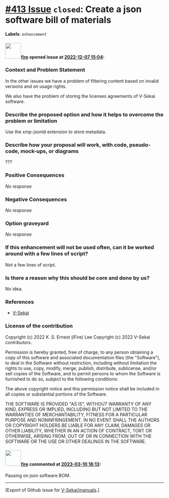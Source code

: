 # [\#413 Issue](https://github.com/V-Sekai/manuals/issues/413) `closed`: Create a json software bill of materials
**Labels**: `enhancement`


#### <img src="https://avatars.githubusercontent.com/u/32321?u=c2e06a3d2b49a467aa907e54aa259516440267cc&v=4" width="50">[fire](https://github.com/fire) opened issue at [2022-12-07 15:04](https://github.com/V-Sekai/manuals/issues/413):

### Context and Problem Statement

In the other issues we have a problem of filtering content based on invalid versions and on usage rights.

We also have the problem of storing the licenses agreements of V-Sekai software.

### Describe the proposed option and how it helps to overcome the problem or limitation

Use the xmp-jsonld extension to store metadata.

### Describe how your proposal will work, with code, pseudo-code, mock-ups, or diagrams

???

### Positive Consequences

_No response_

### Negative Consequences

_No response_

### Option graveyard

_No response_

### If this enhancement will not be used often, can it be worked around with a few lines of script?

Not a few lines of script.

### Is there a reason why this should be core and done by us?

No idea.

### References

- [V-Sekai](https://v-sekai.org/)


### License of the contribution
Copyright (c) 2022 K .S. Ernest (iFire) Lee
Copyright (c) 2022 V-Sekai contributors.

Permission is hereby granted, free of charge, to any person obtaining a copy of this software and associated documentation files (the "Software"), to deal in the Software without restriction, including without limitation the rights to use, copy, modify, merge, publish, distribute, sublicense, and/or sell copies of the Software, and to permit persons to whom the Software is furnished to do so, subject to the following conditions:

The above copyright notice and this permission notice shall be included in all copies or substantial portions of the Software.

THE SOFTWARE IS PROVIDED "AS IS", WITHOUT WARRANTY OF ANY KIND, EXPRESS OR IMPLIED, INCLUDING BUT NOT LIMITED TO THE WARRANTIES OF MERCHANTABILITY, FITNESS FOR A PARTICULAR PURPOSE AND NONINFRINGEMENT. IN NO EVENT SHALL THE AUTHORS OR COPYRIGHT HOLDERS BE LIABLE FOR ANY CLAIM, DAMAGES OR OTHER LIABILITY, WHETHER IN AN ACTION OF CONTRACT, TORT OR OTHERWISE, ARISING FROM, OUT OF OR IN CONNECTION WITH THE SOFTWARE OR THE USE OR OTHER DEALINGS IN THE SOFTWARE.


#### <img src="https://avatars.githubusercontent.com/u/32321?u=c2e06a3d2b49a467aa907e54aa259516440267cc&v=4" width="50">[fire](https://github.com/fire) commented at [2023-03-10 18:13](https://github.com/V-Sekai/manuals/issues/413#issuecomment-1464191164):

Pausing on json software BOM.


-------------------------------------------------------------------------------



[Export of Github issue for [V-Sekai/manuals](https://github.com/V-Sekai/manuals).]
